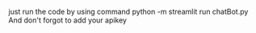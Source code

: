 just run the code by using command
python -m streamlit run chatBot.py
And don't forgot to add your apikey

